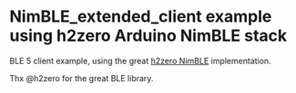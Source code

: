 # NimBLE_extended_client example using h2zero Arduino NimBLE stack

BLE 5 client example, using the great [h2zero NimBLE](https://github.com/h2zero/NimBLE-Arduino) implementation.

Thx @h2zero for the great BLE library.
